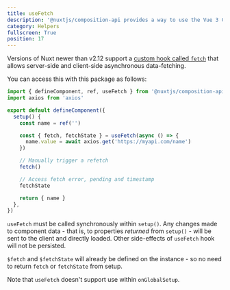 ```yaml
---
title: useFetch
description: '@nuxtjs/composition-api provides a way to use the Vue 3 Composition API with Nuxt-specific features.'
category: Helpers
fullscreen: True
position: 17
---
```


Versions of Nuxt newer than v2.12 support a [custom hook called `fetch`](https://nuxtjs.org/api/pages-fetch/) that allows server-side and client-side asynchronous data-fetching.

You can access this with this package as follows:

```ts
import { defineComponent, ref, useFetch } from '@nuxtjs/composition-api'
import axios from 'axios'

export default defineComponent({
  setup() {
    const name = ref('')

    const { fetch, fetchState } = useFetch(async () => {
      name.value = await axios.get('https://myapi.com/name')
    })

    // Manually trigger a refetch
    fetch()

    // Access fetch error, pending and timestamp
    fetchState

    return { name }
  },
})
```

<alert>

`useFetch` must be called synchronously within `setup()`. Any changes made to component data - that is, to properties _returned_ from `setup()` - will be sent to the client and directly loaded. Other side-effects of `useFetch` hook will not be persisted.

</alert>

<alert type="info">

`$fetch` and `$fetchState` will already be defined on the instance - so no need to return `fetch` or `fetchState` from setup.

</alert>

<alert type="info">

Note that `useFetch` doesn't support use within `onGlobalSetup`.

</alert>